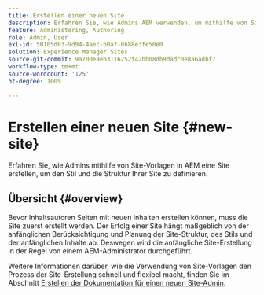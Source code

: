 ```yaml
---
title: Erstellen einer neuen Site
description: Erfahren Sie, wie Admins AEM verwenden, um mithilfe von Site-Vorlagen eine Site zu erstellen und den Stil und die Struktur Ihrer Site zu definieren.
feature: Administering, Authoring
role: Admin, User
exl-id: 50105d03-9d94-4aec-b0a7-0b88e3fe50e0
solution: Experience Manager Sites
source-git-commit: 9a700e9eb3116252f42bb08db9dadc0e8a6adbf7
workflow-type: tm+mt
source-wordcount: '125'
ht-degree: 100%

---
```



# Erstellen einer neuen Site {#new-site}

Erfahren Sie, wie Admins mithilfe von Site-Vorlagen in AEM eine Site erstellen, um den Stil und die Struktur Ihrer Site zu definieren.

## Übersicht {#overview}

Bevor Inhaltsautoren Seiten mit neuen Inhalten erstellen können, muss die Site zuerst erstellt werden. Der Erfolg einer Site hängt maßgeblich von der anfänglichen Berücksichtigung und Planung der Site-Struktur, des Stils und der anfänglichen Inhalte ab. Deswegen wird die anfängliche Site-Erstellung in der Regel von einem AEM-Administrator durchgeführt.

Weitere Informationen darüber, wie die Verwendung von Site-Vorlagen den Prozess der Site-Erstellung schnell und flexibel macht, finden Sie im Abschnitt [Erstellen der Dokumentation für einen neuen Site-Admin](/help/sites-cloud/administering/site-creation/create-site.md).

